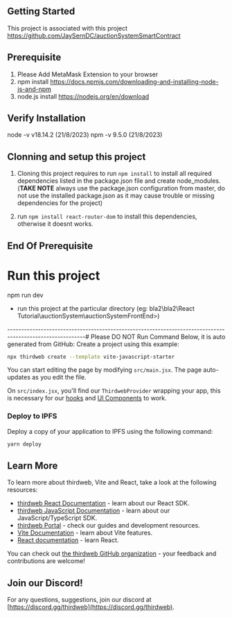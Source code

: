 ## Getting Started
This project is associated with this project https://github.com/JaySernDC/auctionSystemSmartContract

## Prerequisite
1) Please Add MetaMask Extension to your browser
1) npm install
https://docs.npmjs.com/downloading-and-installing-node-js-and-npm
2) node.js install
https://nodejs.org/en/download
## Verify Installation
node -v
v18.14.2 (21/8/2023)
npm -v 
9.5.0 (21/8/2023)

## Clonning and setup this project
1. Cloning this project requires to run `npm install` to install all required dependencies listed in
the package.json file and create node_modules. (**TAKE NOTE** always use the package.json configuration from
master, do not use the installed package.json as it may cause trouble or missing dependencies for the project)

2. run `npm install react-router-dom` to install this dependencies, otherwise it doesnt works.

## End Of Prerequisite
# Run this project
npm run dev
- run this project at the particular directory (eg: bla2\bla2\React Tutorial\auctionSystem\auctionSystemFrontEnd>)

----------------------------------------------------------------------------------------------------------# Please DO NOT Run Command Below, it is auto generated from GitHub:
Create a project using this example:

```bash
npx thirdweb create --template vite-javascript-starter
```

You can start editing the page by modifying `src/main.jsx`. The page auto-updates as you edit the file.

On `src/index.jsx`, you'll find our `ThirdwebProvider` wrapping your app,
this is necessary for our [hooks](https://portal.thirdweb.com/react) and
[UI Components](https://portal.thirdweb.com/ui-components) to work.

### Deploy to IPFS

Deploy a copy of your application to IPFS using the following command:

```bash
yarn deploy
```

## Learn More

To learn more about thirdweb, Vite and React, take a look at the following resources:

- [thirdweb React Documentation](https://docs.thirdweb.com/react) - learn about our React SDK.
- [thirdweb JavaScript Documentation](https://docs.thirdweb.com/react) - learn about our JavaScript/TypeScript SDK.
- [thirdweb Portal](https://docs.thirdweb.com/react) - check our guides and development resources.
- [Vite Documentation](https://vitejs.dev/guide/) - learn about Vite features.
- [React documentation](https://reactjs.org/) - learn React.

You can check out [the thirdweb GitHub organization](https://github.com/thirdweb-dev) - your feedback and contributions are welcome!

## Join our Discord!

For any questions, suggestions, join our discord at [https://discord.gg/thirdweb](https://discord.gg/thirdweb).
